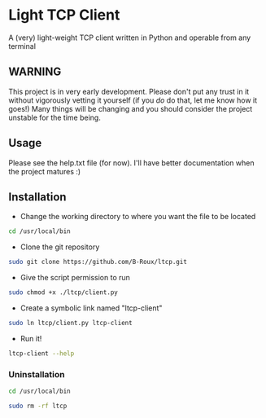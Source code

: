 # Light TCP Client
A (very) light-weight TCP client written in Python and operable from any terminal

## WARNING
This project is in very early development. Please don't put any trust in it without vigorously vetting it yourself (if you *do* do that, let me know how it goes!)
Many things will be changing and you should consider the project unstable for the time being.

## Usage
Please see the help.txt file (for now). I'll have better documentation when the project matures :)

## Installation

* Change the working directory to where you want the file to be located

```zsh
cd /usr/local/bin
```

* Clone the git repository

```zsh
sudo git clone https://github.com/B-Roux/ltcp.git
```

* Give the script permission to run

```zsh
sudo chmod +x ./ltcp/client.py
```

* Create a symbolic link named "ltcp-client"

```zsh
sudo ln ltcp/client.py ltcp-client
```

* Run it!

```zsh
ltcp-client --help
```



### Uninstallation

```zsh
cd /usr/local/bin
```

```zsh
sudo rm -rf ltcp
```

